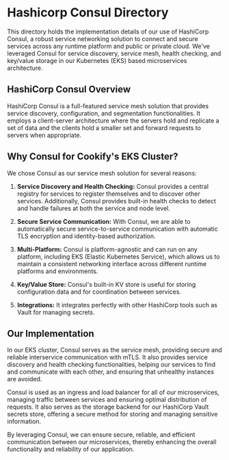 # Hashicorp Consul Directory

This directory holds the implementation details of our use of HashiCorp Consul, a robust service networking solution to connect and secure services across any runtime platform and public or private cloud. We've leveraged Consul for service discovery, service mesh, health checking, and key/value storage in our Kubernetes (EKS) based microservices architecture.

## HashiCorp Consul Overview

HashiCorp Consul is a full-featured service mesh solution that provides service discovery, configuration, and segmentation functionalities. It employs a client-server architecture where the servers hold and replicate a set of data and the clients hold a smaller set and forward requests to servers when appropriate. 

## Why Consul for Cookify's EKS Cluster?

We chose Consul as our service mesh solution for several reasons:

1. **Service Discovery and Health Checking:** Consul provides a central registry for services to register themselves and to discover other services. Additionally, Consul provides built-in health checks to detect and handle failures at both the service and node level.

2. **Secure Service Communication:** With Consul, we are able to automatically secure service-to-service communication with automatic TLS encryption and identity-based authorization.

3. **Multi-Platform:** Consul is platform-agnostic and can run on any platform, including EKS (Elastic Kubernetes Service), which allows us to maintain a consistent networking interface across different runtime platforms and environments.

4. **Key/Value Store:** Consul's built-in KV store is useful for storing configuration data and for coordination between services.

5. **Integrations:** It integrates perfectly with other HashiCorp tools such as Vault for managing secrets.

## Our Implementation

In our EKS cluster, Consul serves as the service mesh, providing secure and reliable interservice communication with mTLS. It also provides service discovery and health checking functionalities, helping our services to find and communicate with each other, and ensuring that unhealthy instances are avoided.

Consul is used as an ingress and load balancer for all of our microservices, managing traffic between services and ensuring optimal distribution of requests. It also serves as the storage backend for our HashiCorp Vault secrets store, offering a secure method for storing and managing sensitive information.

By leveraging Consul, we can ensure secure, reliable, and efficient communication between our microservices, thereby enhancing the overall functionality and reliability of our application.
